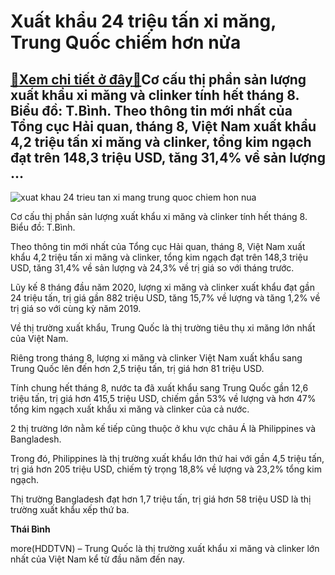 Xuất khẩu 24 triệu tấn xi măng, Trung Quốc chiếm hơn nửa
========================================================

[:gift:Xem chi tiết ở đây:gift:](https://hddtvn.com/xuat-khau-24-trieu-tan-xi-mang-trung-quoc-chiem-hon-nua/)Cơ cấu thị phần sản lượng xuất khẩu xi măng và clinker tính hết tháng 8. Biểu đồ: T.Bình. Theo thông tin mới nhất của Tổng cục Hải quan, tháng 8, Việt Nam xuất khẩu 4,2 triệu tấn xi măng và clinker, tổng kim ngạch đạt trên 148,3 triệu USD, tăng 31,4% về sản lượng …
-------------------------------------------------------------------------------------------------------------------------------------------------------------------------------------------------------------------------------------------------------------------------





![xuat khau 24 trieu tan xi mang trung quoc chiem hon nua](https://haiquanonline.com.vn/stores/news_dataimages/binhht/092020/17/10/in_article/2214_image001.png?rt=20200917141009 "Xuất khẩu 24 triệu tấn xi măng, Trung Quốc chiếm hơn nửa")


Cơ cấu thị phần sản lượng xuất khẩu xi măng và clinker tính hết tháng 8. Biểu đồ: T.Bình.



Theo thông tin mới nhất của Tổng cục Hải quan, tháng 8, Việt Nam xuất khẩu 4,2 triệu tấn xi măng và clinker, tổng kim ngạch đạt trên 148,3 triệu USD, tăng 31,4% về sản lượng và 24,3% về trị giá so với tháng trước.


Lũy kế 8 tháng đầu năm 2020, lượng xi măng và clinker xuất khẩu đạt gần 24 triệu tấn, trị giá gần 882 triệu USD, tăng 15,7% về lượng và tăng 1,2% về trị giá so với cùng kỳ năm 2019.


Về thị trường xuất khẩu, Trung Quốc là thị trường tiêu thụ xi măng lớn nhất của Việt Nam.


Riêng trong tháng 8, lượng xi măng và clinker Việt Nam xuất khẩu sang Trung Quốc lên đến hơn 2,5 triệu tấn, trị giá hơn 81 triệu USD.


Tính chung hết tháng 8, nước ta đã xuất khẩu sang Trung Quốc gần 12,6 triệu tấn, trị giá hơn 415,5 triệu USD, chiếm gần 53% về lượng và hơn 47% tổng kim ngạch xuất khẩu xi măng và clinker của cả nước.


2 thị trường lớn nằm kế tiếp cũng thuộc ở khu vực châu Á là Philippines và Bangladesh.


Trong đó, Philippines là thị trường xuất khẩu lớn thứ hai với gần 4,5 triệu tấn, trị giá hơn 205 triệu USD, chiếm tỷ trọng 18,8% về lượng và 23,2% tổng kim ngạch.


Thị trường Bangladesh đạt hơn 1,7 triệu tấn, trị giá hơn 58 triệu USD là thị trường xuất khẩu xếp thứ ba.




**Thái Bình**



more(HDDTVN) – Trung Quốc là thị trường xuất khẩu xi măng và clinker lớn nhất của Việt Nam kể từ đầu năm đến nay.

